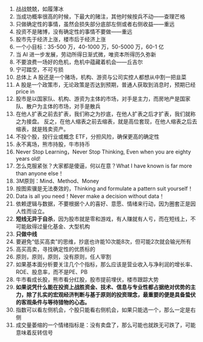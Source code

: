1. 战战兢兢，如履薄冰
2. 当成功概率很高的时候，下最大的赌注，其他时候按兵不动——查理芒格
3. 只做确定性的事情，虽然会损失部分底部左侧或者右侧收益——重远
4. 投资不是赌博，没有确定性的事情不要做——重远
5. 股市先于经济上涨，楼市后于经济上涨
6. 一个小目标：35-500 万，40-1000 万，50-5000 万，60-1 亿
7. 当 AI 进一步发展，劳动所得日渐式微，唯资本所得历久弥新
8. 不要浪费一场好的危机，危机中蕴藏着机会——丘吉尔
9. 宁可踏空，不可亏损
10. 总体上 A 股还是一个赌场，机构、游资与公司实控人都想从中割一把韭菜
11. A 股是一个政策市，无论政策是否达到预期，普通人获取到消息时，预期已经 price in
12. 股市是以国家队、机构、游资为主体的市场，对手是主力，而房地产是国家队、散户为主体的市场，对手是散兵
13. 在他人扩表之前去扩表，我们称之为抄底，在他人扩表之后才扩表，我们就称之为接盘。  反之，在他人缩表之前去缩表，就是高位套现，在他人缩表之后去缩表，就是贱卖资产。
14. 不投个股，投行业或概念 ETF，分担风险，确保更高的确定性
15. 永不离场，熊市持股，牛市持币
16. Never Stop Learning，Never Stop Thinking, Even when you are eighty years old!
17. 怎么克服紧张？大家都是傻逼，何以在意？What I have known is far more than anyone else！
18. 3M原则：Mind、Method、Money
19. 按图索骥是无法奏效的，Thinking and formulate a pattern suit yourself！
20. Data is all you need！Never make a decision without data！
21. 依赖逻辑与数据，不要根据个人的喜好、意愿、情绪来行动，因为圈套正是因人性而设立。
22. **短线无异于自杀**，因为股市就是零和游戏，有人赚就有人亏，而在短线上，不可能敌得过量化基金、大型机构
23. **只做中线**
24. 要避免“低买高卖”的思维，抄底也许能10次能8次，但可能2次就会输光所有
25. 高买高卖，寻找确定性的优质标的
26. 原则，原则，原则，没有原则，任人宰割
27. 如果基本面分析要关注几个个指标，那么应该是营业收入与净利润的增长率、ROE、股息率，而不是PE、PB
28. 牛市看成长股，熊市看分红股，股市提前埋伏，楼市跟踪大势
29. **如果说凭什么能在投资上战胜资金、技术、信息与专业性都占据绝对优势的主力，除了扎实的宏观经济判断与基于原则的投资理念，最重要的便是具备蛰伏的客观条件与等待猎物的心态。**
30. 指数可以看左侧机会，个股只能看右侧机会，如果只能选一个，那么一定是右侧
31. 成交量萎缩的一个情绪指标是：没有卖盘了，那么可能也就跌无可跌了，可能意味着反转信号
